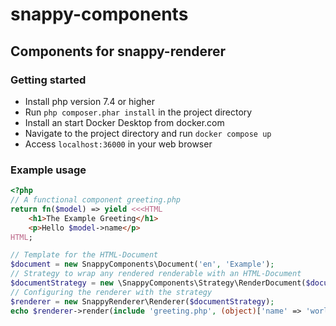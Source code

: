 # snappy-components

## Components for snappy-renderer

### Getting started

 - Install php version 7.4 or higher
 - Run `php composer.phar install` in the project directory
 - Install an start Docker Desktop from docker.com
 - Navigate to the project directory and run `docker compose up`
 - Access `localhost:36000` in your web browser


### Example usage

```php
<?php
// A functional component greeting.php
return fn($model) => yield <<<HTML
    <h1>The Example Greeting</h1>
    <p>Hello $model->name</p>
HTML;
```

```php
// Template for the HTML-Document
$document = new SnappyComponents\Document('en', 'Example');
// Strategy to wrap any rendered renderable with an HTML-Document
$documentStrategy = new \SnappyComponents\Strategy\RenderDocument($document);
// Configuring the renderer with the strategy
$renderer = new SnappyRenderer\Renderer($documentStrategy);
echo $renderer->render(include 'greeting.php', (object)['name' => 'world']);
```
